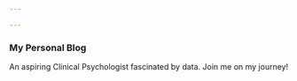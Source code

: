 ```yaml
---

---
```

### **My Personal Blog**

An aspiring Clinical Psychologist fascinated by data. Join me on my journey!